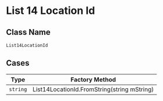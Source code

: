 
# List 14 Location Id

## Class Name

`List14LocationId`

## Cases

| Type | Factory Method |
|  --- | --- |
| `string` | List14LocationId.FromString(string mString) |

